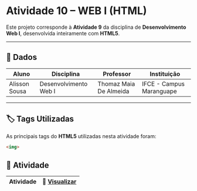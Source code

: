 # Atividade 10 – WEB I (HTML)

Este projeto corresponde à **Atividade 9** da disciplina de **Desenvolvimento Web I**, desenvolvida inteiramente com **HTML5**.  
  

---

## 📖 Dados  

| Aluno                           | Disciplina              | Professor                  | Instituição              |
|--------------------------------|-------------------------|----------------------------|--------------------------|
| Alisson Sousa | Desenvolvimento Web I  | Thomaz Maia De Almeida     | IFCE - Campus Maranguape |

---

## 🏷️ Tags Utilizadas  

As principais tags do **HTML5** utilizadas nesta atividade foram:  

```html
<img>
```
## 📂 Atividade

| Atividade |🔗 [Visualizar](https://alissonsco.github.io/Atividade-Web-10/) |
|-----------|---------------------------------------------------------------|
